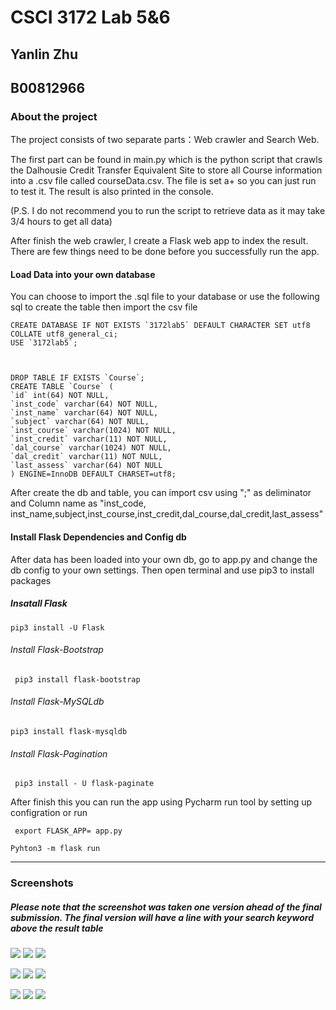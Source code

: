 # CSCI 3172 Lab 5&6
## Yanlin Zhu
## B00812966


### About the project 
 The project consists of two separate parts：Web crawler and Search Web.
 
 The first part can be found in main.py which is the python script that crawls the Dalhousie Credit Transfer Equivalent Site to store all Course information into a .csv file called courseData.csv. The file is set a+ so you can just run to test it. The result is also printed in the console.
 
 (P.S. I do not recommend you to run the script to retrieve data as it may take 3/4 hours to get all data)  
 
 After  finish the web crawler, I create a Flask web app to index the result. There are few things need to be done before you successfully run the app.
 
#### Load Data into your own database
   
   You can choose to import the .sql file to your database or use the following sql to create the table then import the csv file
   
   ```
   CREATE DATABASE IF NOT EXISTS `3172lab5` DEFAULT CHARACTER SET utf8 COLLATE utf8_general_ci;
USE `3172lab5`;



DROP TABLE IF EXISTS `Course`;
CREATE TABLE `Course` (
  `id` int(64) NOT NULL,
  `inst_code` varchar(64) NOT NULL,
  `inst_name` varchar(64) NOT NULL,
  `subject` varchar(64) NOT NULL,
  `inst_course` varchar(1024) NOT NULL,
  `inst_credit` varchar(11) NOT NULL,
  `dal_course` varchar(1024) NOT NULL,
  `dal_credit` varchar(11) NOT NULL,
  `last_assess` varchar(64) NOT NULL
) ENGINE=InnoDB DEFAULT CHARSET=utf8;
   ```
   After create the db and table, you can import csv using ";" as deliminator and Column name as "inst_code, inst_name,subject,inst_course,inst_credit,dal_course,dal_credit,last_assess" 


#### Install Flask Dependencies and Config db

After data has been loaded into your own db, go to app.py and change the db config to your own settings.
Then open terminal and use pip3 to install packages  
##### Insatall Flask
``` pip3 install -U Flask ```
###### Install Flask-Bootstrap
``` pip3 install flask-bootstrap``` 
###### Install Flask-MySQLdb
```pip3 install flask-mysqldb```
###### Install Flask-Pagination
``` pip3 install - U flask-paginate```

After finish this you can run the app using Pycharm run tool by setting up configration or run
 
 ``` export FLASK_APP= app.py```
 
 ```Pyhton3 -m flask run```
 
***
### Screenshots

##### Please note that the screenshot was taken one version ahead of the final submission. The final version will have a line with your search keyword above the result table



<p><img  src = "screenshots/home.png"  />
    <img  src = "screenshots/result-inst.png"  />
    <img src = "screenshots/search course code.png"  />
</p>

<p><img  src = "screenshots/approve.png"  />
    <img  src = "screenshots/3172 single.png"  />
    <img  src = "screenshots/two.png"  />
</p>

<p><img  src = "screenshots/phone-hori.png"  />
    <img  src = "screenshots/phone-ver.png"  />
    <img  src = "screenshots/tablet.png"  />
</p>
